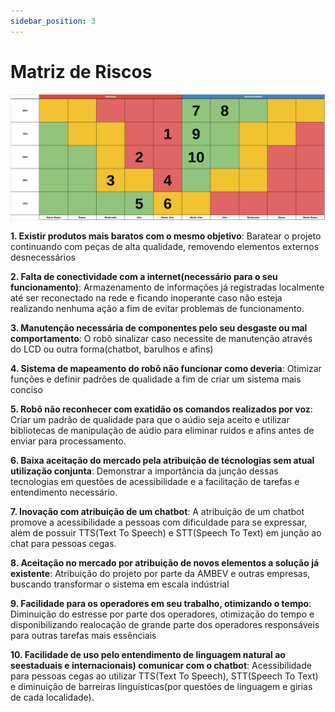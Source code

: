 ```yaml
---
sidebar_position: 3
---
```


# Matriz de Riscos
![Matriz de Risco Andevs](./img/matriz_de_risco.png)

**1. Existir produtos mais baratos com o mesmo objetivo**: Baratear o projeto continuando com peças de alta qualidade, removendo elementos externos desnecessários

**2. Falta de conectividade com a internet(necessário para o seu funcionamento)**: Armazenamento de informações já registradas localmente até ser reconectado na rede e ficando inoperante caso não esteja realizando nenhuma ação a fim de evitar problemas de funcionamento.

**3. Manutenção necessária de componentes pelo seu desgaste ou mal comportamento**: O robô sinalizar caso necessite de manutenção através do LCD ou outra forma(chatbot, barulhos e afins)

**4. Sistema de mapeamento do robô não funcionar como deveria**: Otimizar funções e definir padrões de qualidade a fim de criar um sistema mais conciso

**5. Robô não reconhecer com exatidão os comandos realizados por voz**: Criar um padrão de qualidade para que o aúdio seja aceito e utilizar bibliotecas de manipulação de aúdio para eliminar ruidos e afins antes de enviar para processamento.

**6. Baixa aceitação do mercado pela atribuição de técnologias sem atual utilização conjunta**: Demonstrar a importância da junção dessas tecnologias em questões de acessibilidade e a facilitação de tarefas e entendimento necessário.

**7. Inovação com atribuição de um chatbot**: A atribuição de um chatbot promove a acessibilidade a pessoas com dificuldade para se expressar, além de possuir TTS(Text To Speech) e STT(Speech To Text) em junção ao chat para pessoas cegas.

**8. Aceitação no mercado por atribuição de novos elementos a solução já existente**: Atribuição do projeto por parte da AMBEV e outras empresas, buscando transformar o sistema em escala indústrial

**9. Facilidade para os operadores em seu trabalho, otimizando o tempo**: Diminuição do estresse por parte dos operadores, otimização do tempo e disponibilizando realocação de grande parte dos operadores responsáveis para outras tarefas mais essênciais

**10. Facilidade de uso pelo entendimento de linguagem natural ao seestaduais e internacionais) comunicar com o chatbot**: Acessibilidade para pessoas cegas ao utilizar TTS(Text To Speech), STT(Speech To Text) e diminuição de barreiras linguísticas(por questões de linguagem e girias de cada localidade).